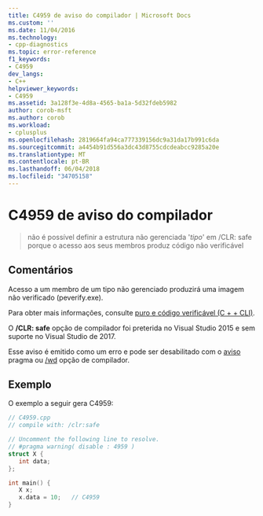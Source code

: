 ```yaml
---
title: C4959 de aviso do compilador | Microsoft Docs
ms.custom: ''
ms.date: 11/04/2016
ms.technology:
- cpp-diagnostics
ms.topic: error-reference
f1_keywords:
- C4959
dev_langs:
- C++
helpviewer_keywords:
- C4959
ms.assetid: 3a128f3e-4d8a-4565-ba1a-5d32fdeb5982
author: corob-msft
ms.author: corob
ms.workload:
- cplusplus
ms.openlocfilehash: 2819664fa94ca777339156dc9a31da17b991c6da
ms.sourcegitcommit: a4454b91d556a3dc43d8755cdcdeabcc9285a20e
ms.translationtype: MT
ms.contentlocale: pt-BR
ms.lasthandoff: 06/04/2018
ms.locfileid: "34705158"
---
```

# <a name="compiler-warning-c4959"></a>C4959 de aviso do compilador

> não é possível definir a estrutura não gerenciada '*tipo*' em /CLR: safe porque o acesso aos seus membros produz código não verificável

## <a name="remarks"></a>Comentários

Acesso a um membro de um tipo não gerenciado produzirá uma imagem não verificado (peverify.exe).

Para obter mais informações, consulte [puro e código verificável (C + + CLI)](../../dotnet/pure-and-verifiable-code-cpp-cli.md).

O **/CLR: safe** opção de compilador foi preterida no Visual Studio 2015 e sem suporte no Visual Studio de 2017.

Esse aviso é emitido como um erro e pode ser desabilitado com o [aviso](../../preprocessor/warning.md) pragma ou [/wd](../../build/reference/compiler-option-warning-level.md) opção de compilador.

## <a name="example"></a>Exemplo

O exemplo a seguir gera C4959:

```cpp
// C4959.cpp
// compile with: /clr:safe

// Uncomment the following line to resolve.
// #pragma warning( disable : 4959 )
struct X {
   int data;
};

int main() {
   X x;
   x.data = 10;   // C4959
}
```
